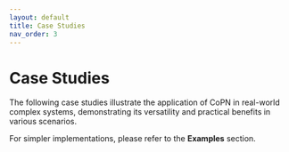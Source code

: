 ```yaml
---
layout: default
title: Case Studies
nav_order: 3
---
```


# Case Studies

The following case studies illustrate the application of CoPN in real-world complex systems, demonstrating its versatility and practical benefits in various scenarios.

For simpler implementations, please refer to the **Examples** section.